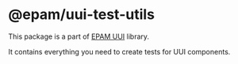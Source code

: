 # @epam/uui-test-utils

This package is a part of [EPAM UUI](https://github.com/epam/UUI) library.

It contains everything you need to create tests for UUI components. 
